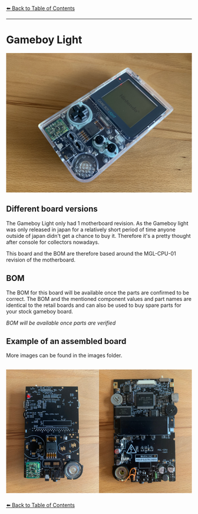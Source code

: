 [:arrow_left: Back to Table of Contents](/../../)

---
# Gameboy Light

![](/Light/Images/IMG_9697.jpg)

## Different board versions
The Gameboy Light only had 1 motherboard revision.
As the Gameboy light was only released in japan for a relatively short period of time anyone outside of japan didn't get a chance to buy it.
Therefore it's a pretty thought after console for collectors nowadays.

This board and the BOM are therefore based around the MGL-CPU-01 revision of the motherboard.

## BOM

The BOM for this board will be available once the parts are confirmed to be correct. The BOM and the mentioned component values and part names are identical to the retail boards and can also be used to buy spare parts for your stock gameboy board.

*BOM will be available once parts are verified*

## Example of an assembled board
More images can be found in the images folder.

![](/Light/Images/Light_Boards.jpg) 
---
[:arrow_left: Back to Table of Contents](/../../)
